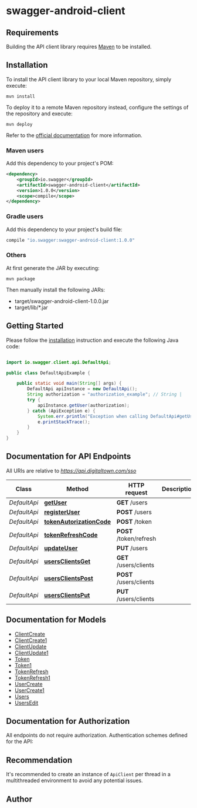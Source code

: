 # swagger-android-client

## Requirements

Building the API client library requires [Maven](https://maven.apache.org/) to be installed.

## Installation

To install the API client library to your local Maven repository, simply execute:

```shell
mvn install
```

To deploy it to a remote Maven repository instead, configure the settings of the repository and execute:

```shell
mvn deploy
```

Refer to the [official documentation](https://maven.apache.org/plugins/maven-deploy-plugin/usage.html) for more information.

### Maven users

Add this dependency to your project's POM:

```xml
<dependency>
    <groupId>io.swagger</groupId>
    <artifactId>swagger-android-client</artifactId>
    <version>1.0.0</version>
    <scope>compile</scope>
</dependency>
```

### Gradle users

Add this dependency to your project's build file:

```groovy
compile "io.swagger:swagger-android-client:1.0.0"
```

### Others

At first generate the JAR by executing:

    mvn package

Then manually install the following JARs:

* target/swagger-android-client-1.0.0.jar
* target/lib/*.jar

## Getting Started

Please follow the [installation](#installation) instruction and execute the following Java code:

```java

import io.swagger.client.api.DefaultApi;

public class DefaultApiExample {

    public static void main(String[] args) {
        DefaultApi apiInstance = new DefaultApi();
        String authorization = "authorization_example"; // String | 
        try {
            apiInstance.getUser(authorization);
        } catch (ApiException e) {
            System.err.println("Exception when calling DefaultApi#getUser");
            e.printStackTrace();
        }
    }
}

```

## Documentation for API Endpoints

All URIs are relative to *https://api.digitaltown.com/sso*

Class | Method | HTTP request | Description
------------ | ------------- | ------------- | -------------
*DefaultApi* | [**getUser**](docs/DefaultApi.md#getUser) | **GET** /users | 
*DefaultApi* | [**registerUser**](docs/DefaultApi.md#registerUser) | **POST** /users | 
*DefaultApi* | [**tokenAutorizationCode**](docs/DefaultApi.md#tokenAutorizationCode) | **POST** /token | 
*DefaultApi* | [**tokenRefreshCode**](docs/DefaultApi.md#tokenRefreshCode) | **POST** /token/refresh | 
*DefaultApi* | [**updateUser**](docs/DefaultApi.md#updateUser) | **PUT** /users | 
*DefaultApi* | [**usersClientsGet**](docs/DefaultApi.md#usersClientsGet) | **GET** /users/clients | 
*DefaultApi* | [**usersClientsPost**](docs/DefaultApi.md#usersClientsPost) | **POST** /users/clients | 
*DefaultApi* | [**usersClientsPut**](docs/DefaultApi.md#usersClientsPut) | **PUT** /users/clients | 


## Documentation for Models

 - [ClientCreate](docs/ClientCreate.md)
 - [ClientCreate1](docs/ClientCreate1.md)
 - [ClientUpdate](docs/ClientUpdate.md)
 - [ClientUpdate1](docs/ClientUpdate1.md)
 - [Token](docs/Token.md)
 - [Token1](docs/Token1.md)
 - [TokenRefresh](docs/TokenRefresh.md)
 - [TokenRefresh1](docs/TokenRefresh1.md)
 - [UserCreate](docs/UserCreate.md)
 - [UserCreate1](docs/UserCreate1.md)
 - [Users](docs/Users.md)
 - [UsersEdit](docs/UsersEdit.md)


## Documentation for Authorization

All endpoints do not require authorization.
Authentication schemes defined for the API:

## Recommendation

It's recommended to create an instance of `ApiClient` per thread in a multithreaded environment to avoid any potential issues.

## Author



